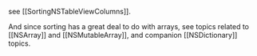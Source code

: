 see [[SortingNSTableViewColumns]].

And since sorting has a great deal to do with arrays, see topics related to [[NSArray]] and [[NSMutableArray]], and companion [[NSDictionary]] topics.